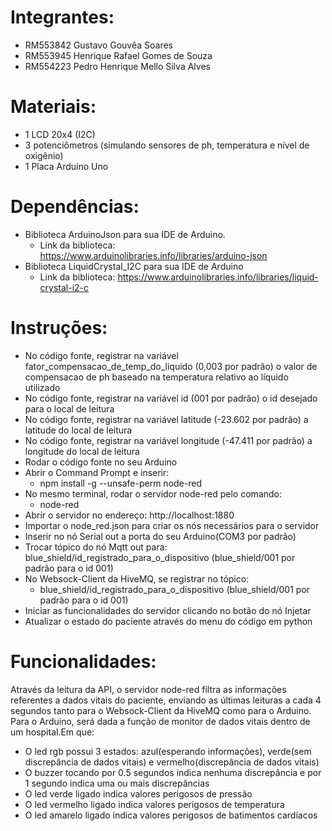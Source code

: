 # Integrantes:
- RM553842 Gustavo Gouvêa Soares
- RM553945 Henrique Rafael Gomes de Souza
- RM554223 Pedro Henrique Mello Silva Alves

# Materiais:
- 1 LCD 20x4 (I2C)
- 3 potenciômetros (simulando sensores de ph, temperatura e nível de oxigênio)
- 1 Placa Arduino Uno

# Dependências:
- Biblioteca ArduinoJson para sua IDE de Arduino.
  - Link da biblioteca: https://www.arduinolibraries.info/libraries/arduino-json
- Biblioteca LiquidCrystal_I2C para sua IDE de Arduino
  - Link da biblioteca: https://www.arduinolibraries.info/libraries/liquid-crystal-i2-c

# Instruções:
- No código fonte, registrar na variável fator_compensacao_de_temp_do_liquido (0,003 por padrão) o valor de compensacao de ph baseado na temperatura relativo ao líquido utilizado
- No código fonte, registrar na variável id (001 por padrão) o id desejado para o local de leitura
- No código fonte, registrar na variável latitude (-23.602 por padrão) a latitude do local de leitura
- No código fonte, registrar na variável longitude (-47.411 por padrão) a longitude do local de leitura
- Rodar o código fonte no seu Arduino
- Abrir o Command Prompt e inserir:
  - npm install -g --unsafe-perm node-red
- No mesmo terminal, rodar o servidor node-red pelo comando:
  - node-red
- Abrir o servidor no endereço: http://localhost:1880
- Importar o node_red.json para criar os nós necessários para o servidor
- Inserir no nó Serial out a porta do seu Arduino(COM3 por padrão)
- Trocar tópico do nó Mqtt out para: blue_shield/id_registrado_para_o_dispositivo (blue_shield/001 por padrão para o id 001)
- No Websock-Client da HiveMQ, se registrar no tópico:
  - blue_shield/id_registrado_para_o_dispositivo (blue_shield/001 por padrão para o id 001)
- Iniciar as funcionalidades do servidor clicando no botão do nó Injetar
- Atualizar o estado do paciente através do menu do código em python

# Funcionalidades:
Através da leitura da API, o servidor node-red filtra as informações referentes a dados vitais do paciente, enviando as últimas leituras a cada 4 segundos tanto para o Websock-Client da HiveMQ como para o Arduino.
Para o Arduino, será dada a função de monitor de dados vitais dentro de um hospital.Em que:
- O led rgb possui 3 estados: azul(esperando informações), verde(sem discrepância de dados vitais) e vermelho(discrepância de dados vitais)
- O buzzer tocando por 0.5 segundos indica nenhuma discrepância e por 1 segundo indica uma ou mais discrepâncias
- O led verde ligado indica valores perigosos de pressão
- O led vermelho ligado indica valores perigosos de temperatura
- O led amarelo ligado indica valores perigosos de batimentos cardíacos
